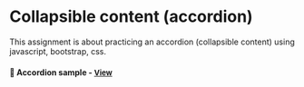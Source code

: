 
# Collapsible content (accordion)

This assignment is about practicing an accordion (collapsible content) using javascript, bootstrap, css.

<h4>🔹 Accordion sample - <a href="https://simonakom.github.io/accordion/index.html" style="font-size:small;">View</a><h4>

